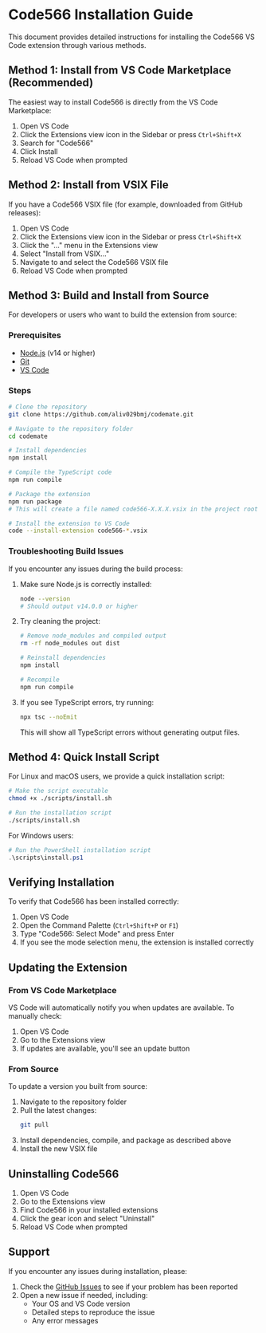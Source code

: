 # Code566 Installation Guide

This document provides detailed instructions for installing the Code566 VS Code extension through various methods.

## Method 1: Install from VS Code Marketplace (Recommended)

The easiest way to install Code566 is directly from the VS Code Marketplace:

1. Open VS Code
2. Click the Extensions view icon in the Sidebar or press `Ctrl+Shift+X`
3. Search for "Code566"
4. Click Install
5. Reload VS Code when prompted

## Method 2: Install from VSIX File

If you have a Code566 VSIX file (for example, downloaded from GitHub releases):

1. Open VS Code
2. Click the Extensions view icon in the Sidebar or press `Ctrl+Shift+X`
3. Click the "..." menu in the Extensions view
4. Select "Install from VSIX..."
5. Navigate to and select the Code566 VSIX file
6. Reload VS Code when prompted

## Method 3: Build and Install from Source

For developers or users who want to build the extension from source:

### Prerequisites

- [Node.js](https://nodejs.org/) (v14 or higher)
- [Git](https://git-scm.com/)
- [VS Code](https://code.visualstudio.com/)

### Steps

```bash
# Clone the repository
git clone https://github.com/aliv029bmj/codemate.git

# Navigate to the repository folder
cd codemate

# Install dependencies
npm install

# Compile the TypeScript code
npm run compile

# Package the extension
npm run package
# This will create a file named code566-X.X.X.vsix in the project root

# Install the extension to VS Code
code --install-extension code566-*.vsix
```

### Troubleshooting Build Issues

If you encounter any issues during the build process:

1. Make sure Node.js is correctly installed:
   ```bash
   node --version
   # Should output v14.0.0 or higher
   ```

2. Try cleaning the project:
   ```bash
   # Remove node_modules and compiled output
   rm -rf node_modules out dist
   
   # Reinstall dependencies
   npm install
   
   # Recompile
   npm run compile
   ```

3. If you see TypeScript errors, try running:
   ```bash
   npx tsc --noEmit
   ```
   This will show all TypeScript errors without generating output files.

## Method 4: Quick Install Script

For Linux and macOS users, we provide a quick installation script:

```bash
# Make the script executable
chmod +x ./scripts/install.sh

# Run the installation script
./scripts/install.sh
```

For Windows users:

```powershell
# Run the PowerShell installation script
.\scripts\install.ps1
```

## Verifying Installation

To verify that Code566 has been installed correctly:

1. Open VS Code
2. Open the Command Palette (`Ctrl+Shift+P` or `F1`)
3. Type "Code566: Select Mode" and press Enter
4. If you see the mode selection menu, the extension is installed correctly

## Updating the Extension

### From VS Code Marketplace

VS Code will automatically notify you when updates are available. To manually check:

1. Open VS Code
2. Go to the Extensions view
3. If updates are available, you'll see an update button

### From Source

To update a version you built from source:

1. Navigate to the repository folder
2. Pull the latest changes:
   ```bash
   git pull
   ```
3. Install dependencies, compile, and package as described above
4. Install the new VSIX file

## Uninstalling Code566

1. Open VS Code
2. Go to the Extensions view
3. Find Code566 in your installed extensions
4. Click the gear icon and select "Uninstall"
5. Reload VS Code when prompted

## Support

If you encounter any issues during installation, please:

1. Check the [GitHub Issues](https://github.com/aliv029bmj/codemate/issues) to see if your problem has been reported
2. Open a new issue if needed, including:
   - Your OS and VS Code version
   - Detailed steps to reproduce the issue
   - Any error messages 